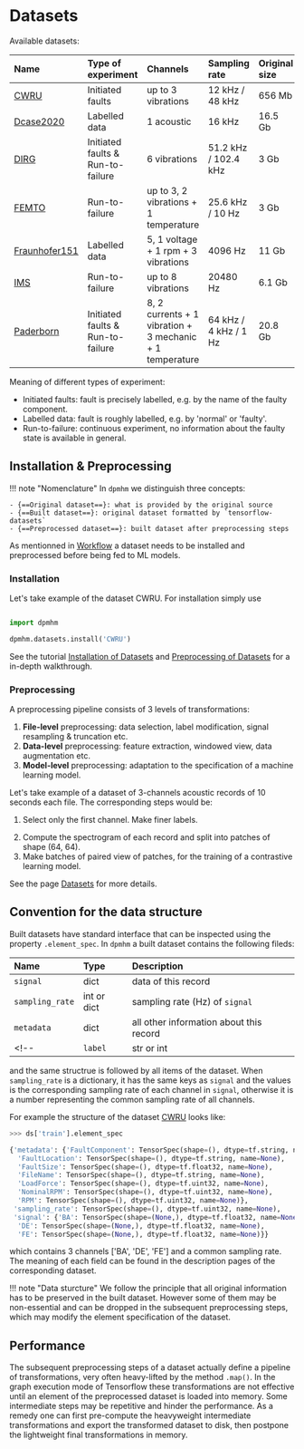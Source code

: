 # Datasets
Available datasets:

| Name | Type of experiment | Channels | Sampling rate | Original size |
| :--- | :----------------- | :------- | :------------ | :------------ |
| [CWRU](datasets/cwru.md) | Initiated faults | up to 3 vibrations | 12 kHz / 48 kHz | 656 Mb |
| [Dcase2020](datasets/dcase2020.md) | Labelled data | 1 acoustic | 16 kHz | 16.5 Gb |
| [DIRG](datasets/dirg.md) | Initiated faults & Run-to-failure | 6 vibrations | 51.2 kHz / 102.4 kHz | 3 Gb |
| [FEMTO](datasets/femto.md) | Run-to-failure | up to 3, 2 vibrations + 1 temperature | 25.6 kHz / 10 Hz | 3 Gb |
| [Fraunhofer151](datasets/fraunhofer151.md) | Labelled data | 5, 1 voltage + 1 rpm + 3 vibrations | 4096 Hz | 11 Gb |
| [IMS](datasets/ims.md) | Run-to-failure | up to 8 vibrations | 20480 Hz | 6.1 Gb |
| [Paderborn](datasets/paderborn.md) | Initiated faults & Run-to-failure | 8, 2 currents + 1 vibration + 3 mechanic + 1 temperature | 64 kHz / 4 kHz / 1 Hz | 20.8 Gb |

<!-- | [Fraunhofer205](datasets/fraunhofer205.md) | Initiated faults | 2, 1 vibration + 1 acoustic | 8192 Hz / 390625 Hz | 9.4 Gb | -->
<!-- | [Mafaulda](datasets/mafaulda.md) | Initiated faults | 8, 1 rpm + 3 vibrations + 3 vibrations + 1 acoustic | 50 kHz | 31 Gb | -->
<!-- | [Ottawa](datasets/ottawa.md) | Initiated faults | 2, 1 vibration + 1 rpm | 200 kHz | 763 Mb | -->
<!-- | [Phmap2021](datasets/phmap2021.md) | Initiated faults | 2 vibrations | 10544 Hz | 10.8 Gb | -->
<!-- | [XJTU](datasets/xjtu.md) | Run-to-failure | 2 vibrations | 25.6 kHz | 11.4 Gb | -->

<!-- | [SEUC](datasets/seuc.md) | Initiated faults | 8, 1 motor vibration + 3 planetary gearbox vibrations + 1 torque + 3 parallel gearbox vibrations | ? | 1.6 Gb | -->
<!-- | [Dcase2021](datasets/dcase2021.md) | Labelled data | 1 acoustic  | 16 kHz | 17.7 Gb | -->
<!-- | [Dcase2022](datasets/dcase2022.md) | Labelled data | 1 acoustic  | 16 kHz | 15 Gb | -->

Meaning of different types of experiment:

- Initiated faults: fault is precisely labelled, e.g. by the name of the faulty component.
- Labelled data: fault is roughly labelled, e.g. by 'normal' or 'faulty'.
- Run-to-failure: continuous experiment, no information about the faulty state is available in general.

## Installation & Preprocessing

!!! note "Nomenclature"
    In `dpmhm` we distinguish three concepts:

    - {==Original dataset==}: what is provided by the original source
    - {==Built dataset==}: original dataset formatted by `tensorflow-datasets`
    - {==Preprocessed dataset==}: built dataset after preprocessing steps

As mentionned in [Workflow](index.md#workflow) a dataset needs to be installed and preprocessed before being fed to ML models.

### Installation
Let's take example of the dataset CWRU. For installation simply use
```python

import dpmhm

dpmhm.datasets.install('CWRU')
```

See the tutorial [Installation of Datasets](notebooks/datasets/installation.ipynb) and [Preprocessing of Datasets](notebooks/datasets/preprocessing.ipynb) for a in-depth walkthrough.


### Preprocessing
A preprocessing pipeline consists of 3 levels of transformations:

1. **File-level** preprocessing: data selection, label modification, signal resampling & truncation etc.
2. **Data-level** preprocessing: feature extraction, windowed view, data augmentation etc.
3. **Model-level** preprocessing: adaptation to the specification of a machine learning model.

Let's take example of a dataset of 3-channels acoustic records of 10 seconds each file. The corresponding steps would be:

1. Select only the first channel. Make finer labels.
<!-- Split the long signal into chunks of 1 second. -->
2. Compute the spectrogram of each record and split into patches of shape (64, 64).
3. Make batches of paired view of patches, for the training of a contrastive learning model.

See the page [Datasets](datasets.md#Preprocessing) for more details.

## Convention for the data structure
Built datasets have standard interface that can be inspected using the property `.element_spec`. In `dpmhm` a built dataset contains the following fileds:

| Name        | Type   | Description     |
| :--------   | :----- |  :---------     |
| `signal` | dict | data of this record |
| `sampling_rate` | int or dict | sampling rate (Hz) of `signal` |
| `metadata`| dict | all other information about this record |
<!-- | `label`  | str or int| label of this record | -->

and the same structrue is followed by all items of the dataset. When `sampling_rate` is a dictionary, it has the same keys as `signal` and the values is the corresponding sampling rate of each channel in `signal`, otherwise it is a number representing the common sampling rate of all channels.

For example the structure of  the dataset [CWRU](datasets/cwru.md) looks like:

```python
>>> ds['train'].element_spec

{'metadata': {'FaultComponent': TensorSpec(shape=(), dtype=tf.string, name=None),
  'FaultLocation': TensorSpec(shape=(), dtype=tf.string, name=None),
  'FaultSize': TensorSpec(shape=(), dtype=tf.float32, name=None),
  'FileName': TensorSpec(shape=(), dtype=tf.string, name=None),
  'LoadForce': TensorSpec(shape=(), dtype=tf.uint32, name=None),
  'NominalRPM': TensorSpec(shape=(), dtype=tf.uint32, name=None),
  'RPM': TensorSpec(shape=(), dtype=tf.uint32, name=None)},
 'sampling_rate': TensorSpec(shape=(), dtype=tf.uint32, name=None),
 'signal': {'BA': TensorSpec(shape=(None,), dtype=tf.float32, name=None),
  'DE': TensorSpec(shape=(None,), dtype=tf.float32, name=None),
  'FE': TensorSpec(shape=(None,), dtype=tf.float32, name=None)}}
```
which contains 3 channels ['BA', 'DE', 'FE'] and a common sampling rate. The meaning of each field can be found in the description pages of the corresponding dataset.

!!! note "Data sturcture"
    We follow the principle that all original information has to be preserved in the built dataset. However some of them may be non-essential and can be dropped in the subsequent preprocessing steps, which may modify the element specification of the dataset.


## Performance
The subsequent preprocessing steps of a dataset actually define a pipeline of transformations, very often heavy-lifted by the method `.map()`. In the graph execution mode of Tensorflow these transformations are not effective until an element of the preprocessed dataset is loaded into memory. Some intermediate steps may be repetitive and hinder the performance. As a remedy one can first pre-compute the heavyweight intermediate transformations and export the transformed dataset to disk, then postpone the lightweight final transformations in memory.

<!-- See the tutorial [Performance](notebooks/datasets/performance.ipynb) for details. -->
